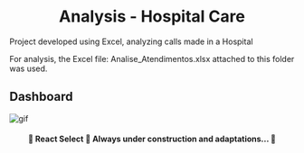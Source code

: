 <h1 align="center">Analysis - Hospital Care</h1>

Project developed using Excel, analyzing calls made in a Hospital

For analysis, the Excel file: Analise_Atendimentos.xlsx attached to this folder was used.

## Dashboard

![gif](https://github.com/LaiseLopes/Excel/blob/master/Controle%20de%20Atendimentos_Hospital/gif_AH.gif)

<h4 align="center"> 
	🚧  React Select 🚀 Always under construction and adaptations...  🚧
</h4>
